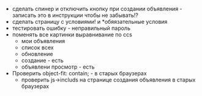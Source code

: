 - сделать спинер и отключить кнопку при создании объявления - записать это в инструкции чтобы не забывать!?
- сделать страницу с условиями! и *обяязательные условия
- тестировать ошибку - неправильный пароль
- поменять все картинки выравнивание по сcs
  - мои объявления
  - список всех
  - обновление
  - создание - есть
  - объявлени просмотр - есть
- Проверить     object-fit: contain; - в старых браузерах
  - проверить js->includs на странице создания объявления в старых браузерах